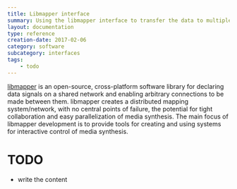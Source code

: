 ```yaml
---
title: Libmapper interface
summary: Using the libmapper interface to transfer the data to multiple clients using the libmapper framework.
layout: documentation
type: reference
creation-date: 2017-02-06
category: software
subcategory: interfaces
tags:
    - todo
---
```



[libmapper](https://libmapper.github.io/) is an open-source, cross-platform software library for declaring data signals on a shared network and enabling arbitrary connections to be made between them. libmapper creates a distributed mapping system/network, with no central points of failure, the potential for tight collaboration and easy parallelization of media synthesis. The main focus of libmapper development is to provide tools for creating and using systems for interactive control of media synthesis.

# TODO

- write the content
